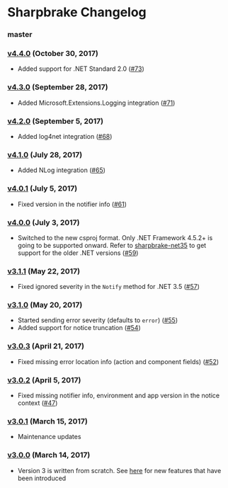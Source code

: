 Sharpbrake Changelog
====================

### master

### [v4.4.0][v4.4.0] (October 30, 2017)

* Added support for .NET Standard 2.0
  ([#73](https://github.com/airbrake/sharpbrake/pull/73))

### [v4.3.0][v4.3.0] (September 28, 2017)

* Added Microsoft.Extensions.Logging integration
  ([#71](https://github.com/airbrake/sharpbrake/pull/71))

### [v4.2.0][v4.2.0] (September 5, 2017)

* Added log4net integration
  ([#68](https://github.com/airbrake/sharpbrake/pull/68))

### [v4.1.0][v4.1.0] (July 28, 2017)

* Added NLog integration
  ([#65](https://github.com/airbrake/sharpbrake/pull/65))

### [v4.0.1][v4.0.1] (July 5, 2017)

* Fixed version in the notifier info
  ([#61](https://github.com/airbrake/sharpbrake/pull/61))

### [v4.0.0][v4.0.0] (July 3, 2017)

* Switched to the new csproj format. Only .NET Framework 4.5.2+
  is going to be supported onward. Refer to [sharpbrake-net35](https://github.com/airbrake/sharpbrake-net35)
  to get support for the older .NET versions
  ([#59](https://github.com/airbrake/sharpbrake/pull/59))

### [v3.1.1][v3.1.1] (May 22, 2017)

* Fixed ignored severity in the `Notify` method for .NET 3.5
  ([#57](https://github.com/airbrake/sharpbrake/pull/57))

### [v3.1.0][v3.1.0] (May 20, 2017)

* Started sending error severity (defaults to `error`)
  ([#55](https://github.com/airbrake/sharpbrake/pull/55))
* Added support for notice truncation
  ([#54](https://github.com/airbrake/sharpbrake/pull/54))

### [v3.0.3][v3.0.3] (April 21, 2017)

* Fixed missing error location info (action and component fields)
  ([#52](https://github.com/airbrake/sharpbrake/pull/52))

### [v3.0.2][v3.0.2] (April 5, 2017)

* Fixed missing notifier info, environment and app version
  in the notice context ([#47](https://github.com/airbrake/sharpbrake/pull/47))

### [v3.0.1][v3.0.1] (March 15, 2017)

* Maintenance updates

### [v3.0.0][v3.0.0] (March 14, 2017)

* Version 3 is written from scratch. See [here](https://github.com/airbrake/sharpbrake#key-features)
  for new features that have been introduced

[v3.0.0]: https://github.com/airbrake/sharpbrake/releases/tag/v3.0.0
[v3.0.1]: https://github.com/airbrake/sharpbrake/releases/tag/v3.0.1
[v3.0.2]: https://github.com/airbrake/sharpbrake/releases/tag/v3.0.2
[v3.0.3]: https://github.com/airbrake/sharpbrake/releases/tag/v3.0.3
[v3.1.0]: https://github.com/airbrake/sharpbrake/releases/tag/v3.1.0
[v3.1.1]: https://github.com/airbrake/sharpbrake/releases/tag/v3.1.1
[v4.0.0]: https://github.com/airbrake/sharpbrake/releases/tag/v4.0.0
[v4.0.1]: https://github.com/airbrake/sharpbrake/releases/tag/v4.0.1
[v4.1.0]: https://github.com/airbrake/sharpbrake/releases/tag/v4.1.0
[v4.2.0]: https://github.com/airbrake/sharpbrake/releases/tag/v4.2.0
[v4.3.0]: https://github.com/airbrake/sharpbrake/releases/tag/v4.3.0
[v4.4.0]: https://github.com/airbrake/sharpbrake/releases/tag/v4.4.0
